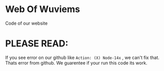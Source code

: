 # Web Of Wuviems
Code of our website

# PLEASE READ:
If you see error on our github like
`Action: (X) Node-14x`
, we can't fix that. Thats error from github. We guarentee if your run this code its work.